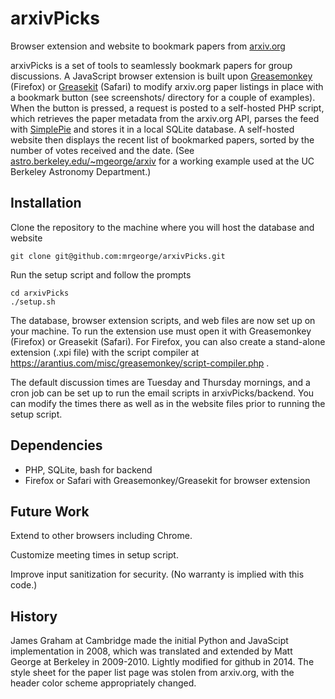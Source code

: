 arxivPicks
==========
Browser extension and website to bookmark papers from [arxiv.org](http://arxiv.org)

arxivPicks is a set of tools to seamlessly bookmark papers for group discussions. A JavaScript browser extension is built upon [Greasemonkey](http://www.greasespot.net) (Firefox) or [Greasekit](http://8-p.info/greasekit/) (Safari) to modify arxiv.org paper listings in place with a bookmark button (see screenshots/ directory for a couple of examples). When the button is pressed, a request is posted to a self-hosted PHP script, which retrieves the paper metadata from the arxiv.org API, parses the feed with [SimplePie](http://simplepie.org) and stores it in a local SQLite database. A self-hosted website then displays the recent list of bookmarked papers, sorted by the number of votes received and the date. (See [astro.berkeley.edu/~mgeorge/arxiv](http://astro.berkeley.edu/~mgeorge/arxiv) for a working example used at the UC Berkeley Astronomy Department.)

Installation
------------
Clone the repository to the machine where you will host the database and website

    git clone git@github.com:mrgeorge/arxivPicks.git

Run the setup script and follow the prompts

    cd arxivPicks
    ./setup.sh

The database, browser extension scripts, and web files are now set up on your machine. To run the extension use must open it with Greasemonkey (Firefox) or Greasekit (Safari). For Firefox, you can also create a stand-alone extension (.xpi file) with the script compiler at https://arantius.com/misc/greasemonkey/script-compiler.php .

The default discussion times are Tuesday and Thursday mornings, and a cron job can be set up to run the email scripts in arxivPicks/backend. You can modify the times there as well as in the website files prior to running the setup script.

Dependencies
------------
* PHP, SQLite, bash for backend
* Firefox or Safari with Greasemonkey/Greasekit for browser extension

Future Work
-----------
Extend to other browsers including Chrome.

Customize meeting times in setup script.

Improve input sanitization for security. (No warranty is implied with this code.)

History
-------
James Graham at Cambridge made the initial Python and JavaScipt implementation in 2008, which was translated and extended by Matt George at Berkeley in 2009-2010. Lightly modified for github in 2014. The style sheet for the paper list page was stolen from arxiv.org, with the header color scheme appropriately changed.
